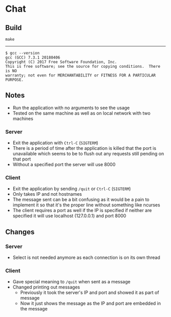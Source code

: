 # Chat

## Build
```
make
```

---

```
$ gcc --version
gcc (GCC) 7.3.1 20180406
Copyright (C) 2017 Free Software Foundation, Inc.
This is free software; see the source for copying conditions.  There is NO
warranty; not even for MERCHANTABILITY or FITNESS FOR A PARTICULAR PURPOSE.
```

## Notes
- Run the application with no arguments to see the usage
- Tested on the same machine as well as on local network with two machines

### Server
- Exit the application with `Ctrl-C` (`SIGTERM`)
- There is a period of time after the application is killed that the port is unavailable which seems to be to flush out any requests still pending on that port
- Without a specified port the server will use 8000

### Client
- Exit the application by sending `/quit` or `Ctrl-C` (`SIGTERM`)
- Only takes IP and not hostnames
- The message sent can be a bit confusing as it would be a pain to implement it so that it's the proper line without something like ncurses
- The client requires a port as well if the IP is specified if neither are specified it will use localhost (127.0.0.1) and port 8000

## Changes
### Server
- Select is not needed anymore as each connection is on its own thread

### Client
- Gave special meaning to `/quit` when sent as a message
- Changed printing out messages
  - Previously it took the server's IP and port and showed it as part of message
  - Now it just shows the message as the IP and port are embedded in the message
